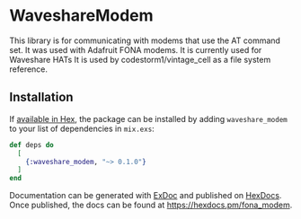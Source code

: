# WaveshareModem

This library is for communicating with modems that use the AT command set.
It was used with Adafruit FONA modems.
It is currently used for Waveshare HATs
It is used by codestorm1/vintage_cell as a file system reference.


## Installation

If [available in Hex](https://hex.pm/docs/publish), the package can be installed
by adding `waveshare_modem` to your list of dependencies in `mix.exs`:

```elixir
def deps do
  [
    {:waveshare_modem, "~> 0.1.0"}
  ]
end
```

Documentation can be generated with [ExDoc](https://github.com/elixir-lang/ex_doc)
and published on [HexDocs](https://hexdocs.pm). Once published, the docs can
be found at <https://hexdocs.pm/fona_modem>.

